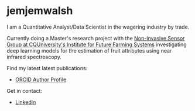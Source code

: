 # jemjemwalsh

I am a Quantitative Analyst/Data Scientist in the wagering industry by trade.

Currently doing a Master's research project with the [Non-Invasive Sensor Group at CQUniversity's 
Institute for Future Farming Systems](https://www.cqu.edu.au/research/organisations/institute-for-future-farming-systems/non-invasive-sensor-technology) investigating deep learning models for the estimation of fruit attributes using near infrared 
spectroscopy.

Find my latest latest publications:
- [ORCID Author Profile](https://orcid.org/0000-0002-4360-3536)

Get in contact:
- [LinkedIn](https://au.linkedin.com/in/jeremy-walsh-b64ba8142)

